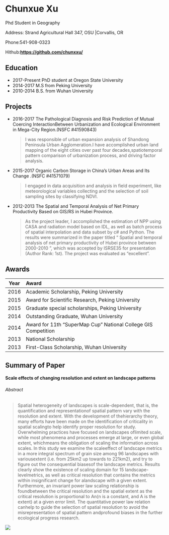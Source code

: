 # Chunxue Xu

Phd Student in Geography

Address: Strand Agricultural Hall 347, OSU |Corvallis, OR

Phone:541-908-0323

Hithub:**https://github.com/chunxxu/**

## Education

* 2017-Present PhD student at Oregon State University
* 2014-2017      M.S from Peking University
* 2010-2014      B.S. from Wuhan University 

## Projects

* 2016-2017 The Pathological Diagnosis and Risk Prediction of Mutual Coercing InteractionBetween Urbanization and Ecological Environment in Mega-City Region.(NSFC #41590843)

  > I was responsible of urban expansion analysis of Shandong Peninsula Urban Agglomeration.I have accomplished urban land mapping of the eight cities over past four decades,spatiotemporal pattern comparison of urbanization process, and driving factor analysis.

* 2015-2017  Organic Carbon Storage in China’s Urban Areas and Its Change .(NSFC #41571079)

  >I engaged in data acquisition and analysis in field experiment, like meteorological variables collecting and the selection of soil sampling sites by classifying NDVI.

* 2012-2013 The Spatial and Temporal Analysis of Net Primary Productivity Based on GIS/RS in Hubei Province.

  >As the project leader, I accomplished the estimation of NPP using CASA and radiation model based on IDL, as well as batch process of spatial interpolation and data subset by c# and Python. The results were summarized in the paper titled “ Spatial and temporal analysis of net primary productivity of Hubei province between 2000-2010 ”, which was accepted by ISRSE35 for presentation (Author Rank: 1st). The project was evaluated as “excellent”.

## Awards 

| Year | Award                                                        |
| :--: | :----------------------------------------------------------- |
| 2016 | Academic Scholarship, Peking University                      |
| 2015 | Award for Scientific Research, Peking University             |
| 2015 | Graduate special scholarships, Peking University             |
| 2014 | Outstanding Graduate, Wuhan University                       |
| 2014 | Award for 11th  “SuperMap Cup” National College GIS Competition |
| 2013 | National Scholarship                                         |
| 2013 | First-Class Scholarship, Wuhan University                    |

## Summary of Paper

#### Scale effects of changing resolution and extent on landscape patterns

###### Abstract 

> Spatial heterogeneity of landscapes is scale-dependent, that is, the quantification and representationof spatial pattern vary with the resolution and extent. With the development of thehierarchy theory, many efforts have been made on the identification of criticality in spatial scalingto help identify proper resolution for study. Overwhelming practices have focused on landscapes oflimited scale, while most phenomena and processes emerge at large, or even global extent, whichmeans the obligation of scaling the information across scales. In this study we examine the scaleeffect of landscape metrics in a more integral spectrum of grain size among 96 landscapes with variousextent (i.e. from 25km2 up towards to 221km2), and try to figure out the consequential biasesof the landscape metrics. Results clearly show the existence of scaling domain for 15 landscape-levelmetrics, as well as critical resolution that contains the metrics within insignificant change for alandscape with a given extent. Furthermore, an invariant power law scaling relationship is foundbetween the critical resolution and the spatial extent as the critical resolution is proportional to An(n is a constant, and A is the extent) at a given error limit. The quantitative power law relation canhelp to guide the selection of spatial resolution to avoid the misrepresentation of spatial pattern andprofound biases in the further ecological progress research.

![](/Users/ciccy/Desktop/GEOG572/Lab1/Picture2.jpg)